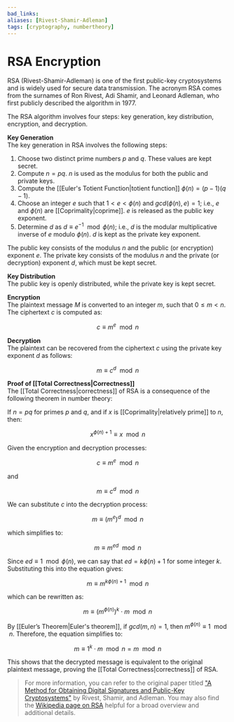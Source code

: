 ```yaml
---
bad_links: 
aliases: [Rivest-Shamir-Adleman]
tags: [cryptography, numbertheory]
---
```

# RSA Encryption

RSA (Rivest-Shamir-Adleman) is one of the first public-key cryptosystems and is widely used for secure data transmission. The acronym RSA comes from the surnames of Ron Rivest, Adi Shamir, and Leonard Adleman, who first publicly described the algorithm in 1977.

The RSA algorithm involves four steps: key generation, key distribution, encryption, and decryption.

**Key Generation**  
The key generation in RSA involves the following steps:

1. Choose two distinct prime numbers $p$ and $q$. These values are kept secret.
2. Compute $n = pq$. $n$ is used as the modulus for both the public and private keys.
3. Compute the [[Euler's Totient Function|totient function]] $\phi(n) = (p-1)(q-1)$.
4. Choose an integer $e$ such that $1 < e < \phi(n)$ and $gcd(\phi(n), e) = 1$; i.e., $e$ and $\phi(n)$ are [[Coprimality|coprime]]. $e$ is released as the public key exponent.
5. Determine $d$ as $d \equiv e^{-1} \mod \phi(n)$; i.e., $d$ is the modular multiplicative inverse of $e$ modulo $\phi(n)$. $d$ is kept as the private key exponent.

The public key consists of the modulus $n$ and the public (or encryption) exponent $e$. The private key consists of the modulus $n$ and the private (or decryption) exponent $d$, which must be kept secret.

**Key Distribution**  
The public key is openly distributed, while the private key is kept secret.

**Encryption**  
The plaintext message $M$ is converted to an integer $m$, such that $0 \leq m < n$. The ciphertext $c$ is computed as:

$$
c \equiv m^e \mod n
$$

**Decryption**  
The plaintext can be recovered from the ciphertext $c$ using the private key exponent $d$ as follows:

$$
m \equiv c^d \mod n
$$

**Proof of [[Total Correctness|Correctness]]**  
The [[Total Correctness|correctness]] of RSA is a consequence of the following theorem in number theory:

If $n = pq$ for primes $p$ and $q$, and if $x$ is [[Coprimality|relatively prime]] to $n$, then:

$$
x^{\phi(n)+1} \equiv x \mod n
$$

Given the encryption and decryption processes:

$$
c \equiv m^e \mod n
$$

and

$$
m \equiv c^d \mod n
$$

We can substitute $c$ into the decryption process:

$$
m \equiv (m^e)^d \mod n
$$

which simplifies to:

$$
m \equiv m^{ed} \mod n
$$

Since $ed \equiv 1 \mod \phi(n)$, we can say that $ed = k\phi(n) + 1$ for some integer $k$. Substituting this into the equation gives:

$$
m \equiv m^{k\phi(n) + 1} \mod n
$$

which can be rewritten as:

$$
m \equiv (m^{\phi(n)})^k \cdot m \mod n
$$

By [[Euler’s Theorem|Euler's theorem]], if $gcd(m,n) = 1$, then $m^{\phi(n)} \equiv 1 \mod n$. Therefore, the equation simplifies to:

$$
m \equiv 1^k \cdot m \mod n = m \mod n
$$

This shows that the decrypted message is equivalent to the original plaintext message, proving the [[Total Correctness|correctness]] of RSA.

> For more information, you can refer to the original paper titled ["A Method for Obtaining Digital Signatures and Public-Key Cryptosystems"](https://www.google.com/search?q=A+Method+for+Obtaining+Digital+Signatures+and+Public-Key+Cryptosystems) by Rivest, Shamir, and Adleman. You may also find the [Wikipedia page on RSA](https://www.google.com/search?q=site:wikipedia.org+RSA+%28cryptosystem%29) helpful for a broad overview and additional details.